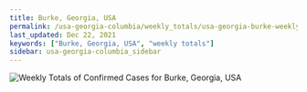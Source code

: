 ```yaml
---
title: Burke, Georgia, USA
permalink: /usa-georgia-columbia/weekly_totals/usa-georgia-burke-weekly_totals.html
last_updated: Dec 22, 2021
keywords: ["Burke, Georgia, USA", "weekly totals"]
sidebar: usa-georgia-columbia_sidebar
---
```


![Weekly Totals of Confirmed Cases for Burke, Georgia, USA](/covid_tracker/images/graphs/usa-georgia-burke-weekly_totals_graph.png)
